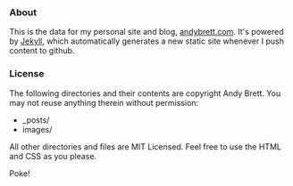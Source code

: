 ### About

This is the data for my personal site and blog, [andybrett.com](http://andybrett.com). It's powered by [Jekyll](https://github.com/mojombo/jekyll), which 
automatically generates a new static site whenever I push content to github. 

### License

The following directories and their contents are copyright Andy Brett. You may not reuse anything therein without permission:

- _posts/
- images/

All other directories and files are MIT Licensed. Feel free to use the HTML and CSS as you please. 


Poke!
